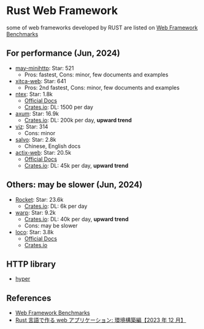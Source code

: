 # Rust Web Framework

some of web frameworks developed by RUST are listed on [Web Framework Benchmarks](https://www.techempower.com/benchmarks/#hw=ph&test=fortune&section=data-r22)

## For performance (Jun, 2024)

- [may-minihttp](https://github.com/Xudong-Huang/may_minihttp): Star: 521
  - Pros: fastest, Cons: minor, few documents and examples
- [xitca-web](https://github.com/HFQR/xitca-web): Star: 641
  - Pros: 2nd fastest, Cons: minor, few documents and examples
- [ntex](https://github.com/ntex-rs/ntex): Star: 1.8k
  - [Official Docs](https://ntex.rs/)
  - [Crates.io](https://crates.io/crates/ntex): DL: 1500 per day
- [axum](https://github.com/tokio-rs/axum): Star: 16.9k
  - [Crates.io](https://crates.io/crates/axum): DL: 200k per day, **upward trend**
- [viz](https://github.com/viz-rs/viz): Star: 314
  - Cons: minor
- [salvo](https://github.com/salvo-rs/salvo): Star: 2.8k
  - Chinese, English docs
- [actix-web](https://github.com/actix/actix-web): Star: 20.5k
  - [Official Docs](https://actix.rs/docs/)
  - [Crates.io](https://crates.io/crates/actix-web): DL: 45k per day, **upward trend**

## Others: may be slower (Jun, 2024)

- [Rocket](https://github.com/rwf2/Rocket): Star: 23.6k
  - [Crates.io](https://crates.io/crates/rocket): DL: 6k per day
- [warp](https://github.com/seanmonstar/warp): Star: 9.2k
  - [Crates.io](https://crates.io/crates/warp): DL: 40k per day, **upward trend**
  - Cons: may be slower
- [loco](https://github.com/loco-rs/loco): Star: 3.8k
  - [Official Docs](https://loco.rs/)
  - [Crates.io](https://crates.io/crates/loco-rs)

## HTTP library

- [hyper](https://hyper.rs/)

## References

- [Web Framework Benchmarks](https://www.techempower.com/benchmarks/#hw=ph&test=fortune&section=data-r22)
- [Rust 言語で作る web アプリケーション: 環境構築編【2023 年 12 月】](https://higmasan.com/rust/getting-started-with-web-applications-in-rust-2023-building-development-environment/)
